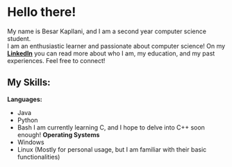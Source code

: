 # Hello there!
My name is Besar Kapllani, and I am a second year computer science student.<br>
I am an enthusiastic learner and passionate about computer science!
On my **[LinkedIn](https://www.linkedin.com/in/besarkapllani/)** you can read more about who I am, my education, and my past experiences. Feel free to connect!

## My Skills:
**Languages:**
- Java
- Python
- Bash
I am currently learning C, and I hope to delve into C++ soon enough!
**Operating Systems**
- Windows
- Linux
(Mostly for personal usage, but I am familiar with their basic functionalities)
